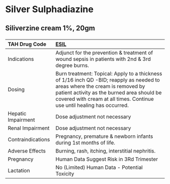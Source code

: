 # Silver Sulphadiazine

## Siliverzine cream 1%, 20gm

##### 

| TAH Drug Code      | [ESIL](https://www.tahsda.org.tw/drugs/hissearch.php?drug_code=ESIL)                                                                                                                                                                                 |
|:-------------------|:-----------------------------------------------------------------------------------------------------------------------------------------------------------------------------------------------------------------------------------------------------|
| Indications        | Adjunct for the prevention & treatment of wound sepsis in patients with 2nd & 3rd degree burns.                                                                                                                                                      |
| Dosing             | Burn treatment: Topical: Apply to a thickness of 1/16 inch QD -BID; reapply as needed to areas where the cream is removed by patient activity as the burned area should be covered with cream at all times. Continue use until healing has occurred. |
| Hepatic Impairment | Dose adjustment not necessary                                                                                                                                                                                                                        |
| Renal Impairment   | Dose adjustment not necessary                                                                                                                                                                                                                        |
| Contraindications  | Pregnancy, premature & newborn infants during 1st months of life.                                                                                                                                                                                    |
| Adverse Effects    | Burning, rash, itching, interstitial nephritis.                                                                                                                                                                                                      |
| Pregnancy          | Human Data Suggest Risk in 3Rd Trimester                                                                                                                                                                                                             |
| Lactation          | No (Limited) Human Data - Potential Toxicity                                                                                                                                                                                                         |

